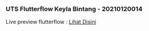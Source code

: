 ### UTS Flutterflow Keyla Bintang - 20210120014

Live preview flutterflow : [Lihat Disini](https://app.flutterflow.io/share/uts-20210120014-33ps3l)
